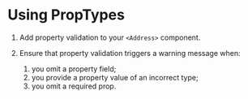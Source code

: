 # Using PropTypes

1. Add property validation to your `<Address>` component.

2. Ensure that property validation triggers a warning message when:
   1. you omit a property field;
   2. you provide a property value of an incorrect type;
   3. you omit a required prop.

